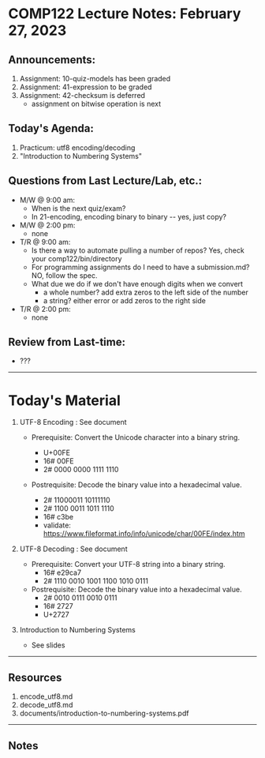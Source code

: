 # COMP122 Lecture Notes: February 27, 2023

## Announcements:
   1. Assignment: 10-quiz-models has been graded
   1. Assignment: 41-expression to be graded
   1. Assignment: 42-checksum is deferred
      - assignment on bitwise operation is next

## Today's Agenda:
   1. Practicum:  utf8 encoding/decoding
   1. "Introduction to Numbering Systems"

## Questions from Last Lecture/Lab, etc.:
   * M/W @ 9:00 am: 
     - When is the next quiz/exam?
     - In 21-encoding, encoding binary to binary -- yes, just copy?
   * M/W @ 2:00 pm: 
     - none
   * T/R @ 9:00 am:
     - Is there a way to automate pulling a number of repos?  Yes, check your comp122/bin/directory
     - For programming assignments do I need to have a submission.md? NO, follow the spec.
     - What due we do if we don't have enough digits when we convert
       - a whole number?  add extra zeros to the left side of the number
       - a string?  either error or add zeros to the right side
   * T/R @ 2:00 pm: 
      - none

## Review from Last-time:
   - ???

---
# Today's Material

  1. UTF-8 Encoding : See document
     * Prerequisite: Convert the Unicode character into a binary string.
       - U+00FE
       - 16# 00FE
       - 2#  0000 0000 1111 1110 

     * Postrequisite: Decode the binary value into a hexadecimal value.
       - 2# 11000011 10111110
       - 2# 1100 0011 1011 1110
       - 16# c3be
       - validate: https://www.fileformat.info/info/unicode/char/00FE/index.htm

  1. UTF-8 Decoding : See document   
     * Prerequisite: Convert your UTF-8 string into a binary string.
       - 16# e29ca7
       - 2#  1110 0010 1001 1100 1010 0111 
     * Postrequisite: Decode the binary value into a hexadecimal value.
       - 2# 0010 0111 0010 0111
       - 16# 2727
       - U+2727

  1. Introduction to Numbering Systems 
     - See slides

---
## Resources

   1. encode_utf8.md
   1. decode_utf8.md
   1. documents/introduction-to-numbering-systems.pdf
   
---
## Notes
<!-- This section is for students to place their notes -->


